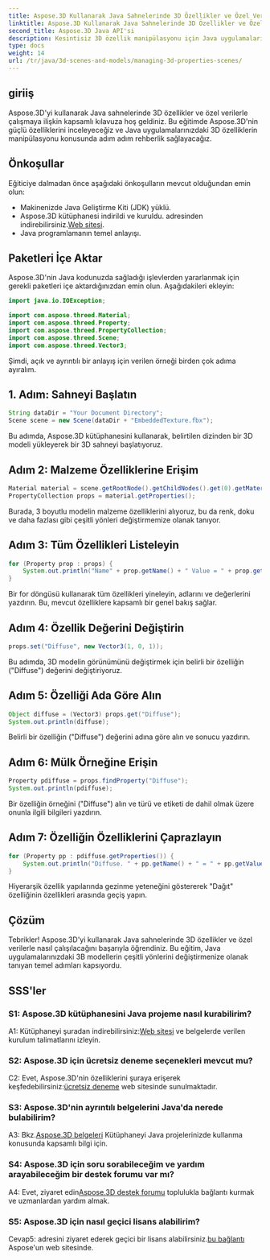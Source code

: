 ```yaml
---
title: Aspose.3D Kullanarak Java Sahnelerinde 3D Özellikler ve Özel Verilerle Çalışma
linktitle: Aspose.3D Kullanarak Java Sahnelerinde 3D Özellikler ve Özel Verilerle Çalışma
second_title: Aspose.3D Java API'si
description: Kesintisiz 3D özellik manipülasyonu için Java uygulamalarınızı Aspose.3D ile geliştirin. Adım adım rehberlik için eğitimimizi takip edin.
type: docs
weight: 14
url: /tr/java/3d-scenes-and-models/managing-3d-properties-scenes/
---
```

## giriiş

Aspose.3D'yi kullanarak Java sahnelerinde 3D özellikler ve özel verilerle çalışmaya ilişkin kapsamlı kılavuza hoş geldiniz. Bu eğitimde Aspose.3D'nin güçlü özelliklerini inceleyeceğiz ve Java uygulamalarınızdaki 3D özelliklerin manipülasyonu konusunda adım adım rehberlik sağlayacağız.

## Önkoşullar

Eğiticiye dalmadan önce aşağıdaki önkoşulların mevcut olduğundan emin olun:

- Makinenizde Java Geliştirme Kiti (JDK) yüklü.
-  Aspose.3D kütüphanesi indirildi ve kuruldu. adresinden indirebilirsiniz.[Web sitesi](https://releases.aspose.com/3d/java/).
- Java programlamanın temel anlayışı.

## Paketleri İçe Aktar

Aspose.3D'nin Java kodunuzda sağladığı işlevlerden yararlanmak için gerekli paketleri içe aktardığınızdan emin olun. Aşağıdakileri ekleyin:

```java
import java.io.IOException;

import com.aspose.threed.Material;
import com.aspose.threed.Property;
import com.aspose.threed.PropertyCollection;
import com.aspose.threed.Scene;
import com.aspose.threed.Vector3;
```

Şimdi, açık ve ayrıntılı bir anlayış için verilen örneği birden çok adıma ayıralım.

## 1. Adım: Sahneyi Başlatın

```java
String dataDir = "Your Document Directory";
Scene scene = new Scene(dataDir + "EmbeddedTexture.fbx");
```

Bu adımda, Aspose.3D kütüphanesini kullanarak, belirtilen dizinden bir 3D modeli yükleyerek bir 3D sahneyi başlatıyoruz.

## Adım 2: Malzeme Özelliklerine Erişim

```java
Material material = scene.getRootNode().getChildNodes().get(0).getMaterial();
PropertyCollection props = material.getProperties();
```

Burada, 3 boyutlu modelin malzeme özelliklerini alıyoruz, bu da renk, doku ve daha fazlası gibi çeşitli yönleri değiştirmemize olanak tanıyor.

## Adım 3: Tüm Özellikleri Listeleyin

```java
for (Property prop : props) {
    System.out.println("Name" + prop.getName() + " Value = " + prop.getValue());
}
```

Bir for döngüsü kullanarak tüm özellikleri yineleyin, adlarını ve değerlerini yazdırın. Bu, mevcut özelliklere kapsamlı bir genel bakış sağlar.

## Adım 4: Özellik Değerini Değiştirin

```java
props.set("Diffuse", new Vector3(1, 0, 1));
```

Bu adımda, 3D modelin görünümünü değiştirmek için belirli bir özelliğin ("Diffuse") değerini değiştiriyoruz.

## Adım 5: Özelliği Ada Göre Alın

```java
Object diffuse = (Vector3) props.get("Diffuse");
System.out.println(diffuse);
```

Belirli bir özelliğin ("Diffuse") değerini adına göre alın ve sonucu yazdırın.

## Adım 6: Mülk Örneğine Erişin

```java
Property pdiffuse = props.findProperty("Diffuse");
System.out.println(pdiffuse);
```

Bir özelliğin örneğini ("Diffuse") alın ve türü ve etiketi de dahil olmak üzere onunla ilgili bilgileri yazdırın.

## Adım 7: Özelliğin Özelliklerini Çaprazlayın

```java
for (Property pp : pdiffuse.getProperties()) {
    System.out.println("Diffuse. " + pp.getName() + " = " + pp.getValue());
}
```

Hiyerarşik özellik yapılarında gezinme yeteneğini göstererek "Dağıt" özelliğinin özellikleri arasında geçiş yapın.

## Çözüm

Tebrikler! Aspose.3D'yi kullanarak Java sahnelerinde 3D özellikler ve özel verilerle nasıl çalışılacağını başarıyla öğrendiniz. Bu eğitim, Java uygulamalarınızdaki 3B modellerin çeşitli yönlerini değiştirmenize olanak tanıyan temel adımları kapsıyordu.

## SSS'ler

### S1: Aspose.3D kütüphanesini Java projeme nasıl kurabilirim?

 A1: Kütüphaneyi şuradan indirebilirsiniz:[Web sitesi](https://releases.aspose.com/3d/java/) ve belgelerde verilen kurulum talimatlarını izleyin.

### S2: Aspose.3D için ücretsiz deneme seçenekleri mevcut mu?

 C2: Evet, Aspose.3D'nin özelliklerini şuraya erişerek keşfedebilirsiniz:[ücretsiz deneme](https://releases.aspose.com/) web sitesinde sunulmaktadır.

### S3: Aspose.3D'nin ayrıntılı belgelerini Java'da nerede bulabilirim?

 A3: Bkz.[Aspose.3D belgeleri](https://reference.aspose.com/3d/java/) Kütüphaneyi Java projelerinizde kullanma konusunda kapsamlı bilgi için.

### S4: Aspose.3D için soru sorabileceğim ve yardım arayabileceğim bir destek forumu var mı?

A4: Evet, ziyaret edin[Aspose.3D destek forumu](https://forum.aspose.com/c/3d/18) toplulukla bağlantı kurmak ve uzmanlardan yardım almak.

### S5: Aspose.3D için nasıl geçici lisans alabilirim?

 Cevap5: adresini ziyaret ederek geçici bir lisans alabilirsiniz.[bu bağlantı](https://purchase.aspose.com/temporary-license/) Aspose'un web sitesinde.